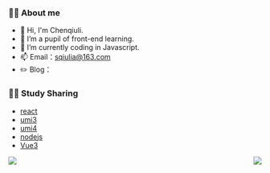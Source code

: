 ### 👨‍🚒 About me

- 👋 Hi, I'm Chenqiuli.
- 🌱 I’m a pupil of front-end learning.
- 🤔 I’m currently coding in Javascript.
- 📫 Email：sqiulia@163.com
- ✏️ Blog：

### 👨‍🚒 Study Sharing

- [react](https://github.com/chenqiuli/react_study)
- [umi3](https://github.com/chenqiuli/react-umi3_study)
- [umi4](https://github.com/chenqiuli/react-umi4_study)
- [nodejs](https://github.com/chenqiuli/nodejs_study)
- [Vue3](https://github.com/chenqiuli/Vue3_study)

<img align="left" src="https://github-readme-stats.vercel.app/api?username=chenqiuli&show_icons=true&hide_border=true">
<img align="right" src="https://github-readme-stats.vercel.app/api/top-langs/?username=chenqiuli&hide_border=true">
